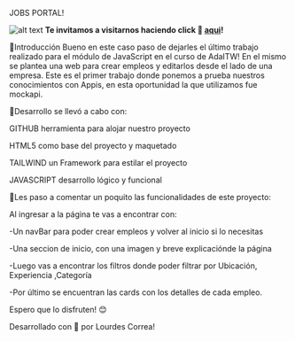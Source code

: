 JOBS PORTAL!

![alt text]("/assets/imgReadme.png")
**Te invitamos a visitarnos haciendo click 🔗 [aqui]( https://lourdescorrea.github.io/Jobs-Portal/)!**

📌Introducción 
Bueno en este caso paso de dejarles el último trabajo realizado para el módulo de  JavaScript en el curso de AdaITW!
En el mismo se plantea una web para crear empleos y editarlos desde el lado de una empresa.
Este es el primer trabajo donde ponemos a prueba nuestros conocimientos con Appis, en esta oportunidad la que utilizamos fue mockapi.


📌Desarrollo se llevó a cabo con:

GITHUB herramienta para alojar nuestro proyecto

HTML5 como base del proyecto y maquetado 

TAILWIND un Framework para  estilar el proyecto

JAVASCRIPT desarrollo lógico y funcional



📌Les paso a comentar un poquito las funcionalidades de este proyecto:

Al ingresar a la página te vas a encontrar con:

-Un navBar para poder crear empleos y volver al inicio si lo necesitas

-Una seccion de inicio, con una imagen y breve explicaciónde la página

-Luego vas a encontrar los filtros donde poder filtrar por Ubicación, Experiencia ,Categoría

-Por último se encuentran las cards con los detalles de cada empleo.



Espero que lo disfruten! 😊

Desarrollado con 💜 por Lourdes Correa!